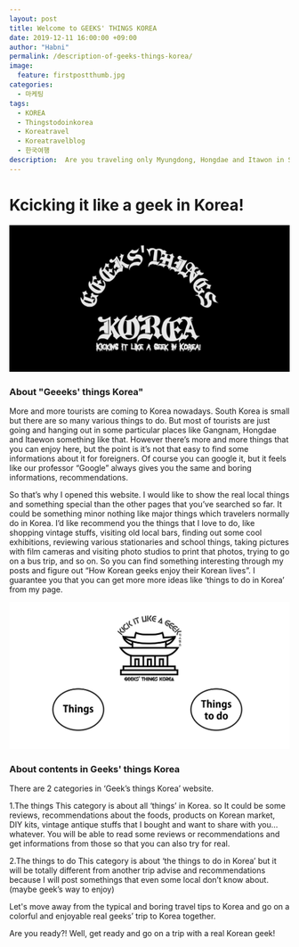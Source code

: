 ```yaml
---
layout: post
title: Welcome to GEEKS' THINGS KOREA
date: 2019-12-11 16:00:00 +09:00
author: "Habni"
permalink: /description-of-geeks-things-korea/
image:
  feature: firstpostthumb.jpg
categories:
  - 마케팅
tags:
  - KOREA
  - Thingstodoinkorea
  - Koreatravel
  - Koreatravelblog
  - 한국여행
description:  Are you traveling only Myungdong, Hongdae and Itawon in Seoul Korea? Are you feeling frustrated to search tings to do in korea? Then maybe you’re missing a lot of things out! Please check this out for your real Korean experience.
---
```


# Kcicking it like a geek in Korea!

 ![mainpic](/img/post/01/firstpost.jpg)

### About "Geeeks' things Korea"

 More and more tourists are coming to Korea nowadays. South Korea is small but there are so many various things to do. But most of tourists are just going and hanging out in some particular places like Gangnam, Hongdae and Itaewon something like that. However there’s more and more things that you can enjoy here, but the point is it’s not that easy to find some informations about it for foreigners. Of course you can google it, but it feels like our professor “Google” always gives you the same and boring informations, recommendations.

 So that’s why I opened this website. I would like to show the real local things and something special than the other pages that you’ve searched so far. It could be something minor nothing  like major things which travelers normally do in Korea. 
 I’d like recommend you the things that I love to do, like shopping vintage stuffs, visiting old local bars, finding out some cool exhibitions, reviewing various stationaries and school things, taking pictures with film cameras and visiting photo studios to print that photos, trying to go on a bus trip, and so on. So you can find something interesting through my posts and figure out “How Korean geeks enjoy their Korean lives”. 
I guarantee you that you can get more more ideas like ‘things to do in Korea’ from my page.



 ![firstpic](/img/post/01/firstpost01.jpg)

### About contents in Geeks' things Korea

There are 2 categories in ‘Geek’s things Korea’ website.


1.The things
 This category is about all ‘things’ in Korea. so It could be some reviews, recommendations about the foods, products on Korean market, DIY kits, vintage antique stuffs that I bought and want to share with you… whatever.
 You will be able to read some reviews or recommendations and get informations from those so that you can also try for real.

2.The things to do 
 This category is about ‘the things to do in Korea’ but it will be totally different from another trip advise and recommendations because I will post somethings that even some local don’t know about. (maybe geek’s way to enjoy)

Let's move away from the typical and boring travel tips to Korea and go on a colorful and enjoyable real geeks’ trip to Korea together.

Are you ready?!
Well, get ready and go on a trip with a real Korean geek!

